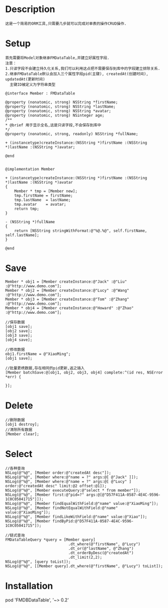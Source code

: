 # Description

    这是一个简易的ORM工具,只需要几步就可以完成对单表的操作CRUD操作.

# Setup

    首先需要将Model对象继承FMDataTable,并建立好属性字段.
    注意：
    1.只读字段不会建立持久化关系,我们可以利用这点把不需要保存到库中的字段建立排除关系.
    2.继承FMDataTable默认会加入三个属性字段pid(主键), createdAt(创建时间), updatedAt(更新时间)
      主键ID被定义为字符串类型
      
    @interface Member : FMDataTable
    
    @property (nonatomic, strong) NSString *firstName;
    @property (nonatomic, strong) NSString *lastName;
    @property (nonatomic, strong) NSString *avatar;
    @property (nonatomic, strong) NSinteger age;
    /**
    * @brief 用于显示全名,这是只读字段,不会保存到库中
    */
    @property (nonatomic, strong, readonly) NSString *fullName;
    
    + (instancetype)createInstance:(NSString *)firstName :(NSString *)lastName :(NSString *)avatar;
    
    @end
    
    
    @implementation Member

    + (instancetype)createInstance:(NSString *)firstName :(NSString *)lastName :(NSString *)avatar
    {
        Member * tmp = [Member new];
        tmp.firstName = firstName;
        tmp.lastName  = lastName;
        tmp.avatar    = avatar;
        return tmp;
    }
    
    - (NSString *)fullName
    {
        return [NSString stringWithFormat:@"%@.%@", self.firstName, self.lastName];
    }
    
    @end
    
    
# Save    
    
    Member * obj1 = [Member createInstance:@"Jack" :@"Liu" :@"http://www.demo.com"];
    Member * obj2 = [Member createInstance:@"Lucy" :@"Wang" :@"http://www.demo.com"];
    Member * obj3 = [Member createInstance:@"Tom" :@"Zhang" :@"http://www.demo.com"];
    Member * obj4 = [Member createInstance:@"Howard" :@"Zhao" :@"http://www.demo.com"];

    //保存数据
    [obj1 save];
    [obj2 save];
    [obj3 save];
    [obj4 save];
    
    //修改数据
    obj1.firstName = @"XiaoMing";
    [obj1 save];

    //批量更橷数据,存在相同的pid更新,返之插入
    [Member batchSave:@[obj1, obj2, obj3, obj4] complete:^(id res, NSError *err) {
        
    }];
    
# Delete
    //删除数据
    [obj1 destroy];
    //清除所有数据
    [Member clear];

# Select 

    //各种查询
    NSLog(@"%@", [Member order:@"createdAt desc"]);
    NSLog(@"%@", [Member where:@"name = ?" args:@[ @"Jack" ]]);
    NSLog(@"%@", [Member where:@"name = ?" args:@[ @"Lucy" ] order:@"createdAt desc" limit:@2 offset:@1]);
    NSLog(@"%@", [Member executeQuery:@"select * from member"]);
    NSLog(@"%@", [Member first:@"pid=?" args:@[@"D57F411A-0587-4E4C-9596-1C0C05041715"]]);
    NSLog(@"%@", [Member findEqualWithField:@"name" value:@"XiaoMing"]);
    NSLog(@"%@", [Member findNotEqualWithField:@"name" value:@"XiaoMing"]);
    NSLog(@"%@", [Member findLikeWithField:@"name" value:@"Xiao"]);
    NSLog(@"%@", [Member findByPid:@"D57F411A-0587-4E4C-9596-1C0C05041715"]);

    //链式查询
    FMDataTableQuery *query = [Member query]
                                .dt_where(@"firstName", @"Lucy")
                                .dt_or(@"lastName", @"Zhang")
                                .dt_orderByDesc(@"createdAt")
                                .dt_limit(2,2);
    NSLog(@"%@", [query toList]);
    NSLog(@"%@", [[Member query].dt_where(@"firstName", @"Lucy") toList]);


# Installation

pod 'FMDBDataTable', '~> 0.2'

